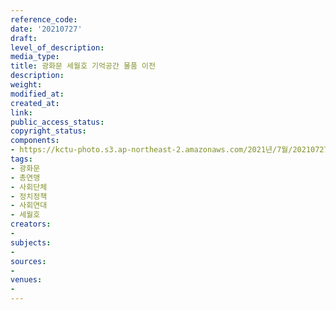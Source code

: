 ```yaml
---
reference_code: 
date: '20210727'
draft: 
level_of_description: 
media_type: 
title: 광화문 세월호 기억공간 물품 이전
description: 
weight: 
modified_at: 
created_at: 
link: 
public_access_status: 
copyright_status: 
components:
- https://kctu-photo.s3.ap-northeast-2.amazonaws.com/2021년/7월/20210727-광화문+세월호+기억공간+물품+이전_광화문_총연맹_사회단체_정치정책_사회연대_세월호/photo_2021-07-27_13-07-37.jpg
tags:
- 광화문
- 총연맹
- 사회단체
- 정치정책
- 사회연대
- 세월호
creators:
- 
subjects:
- 
sources:
- 
venues:
- 
---
```


